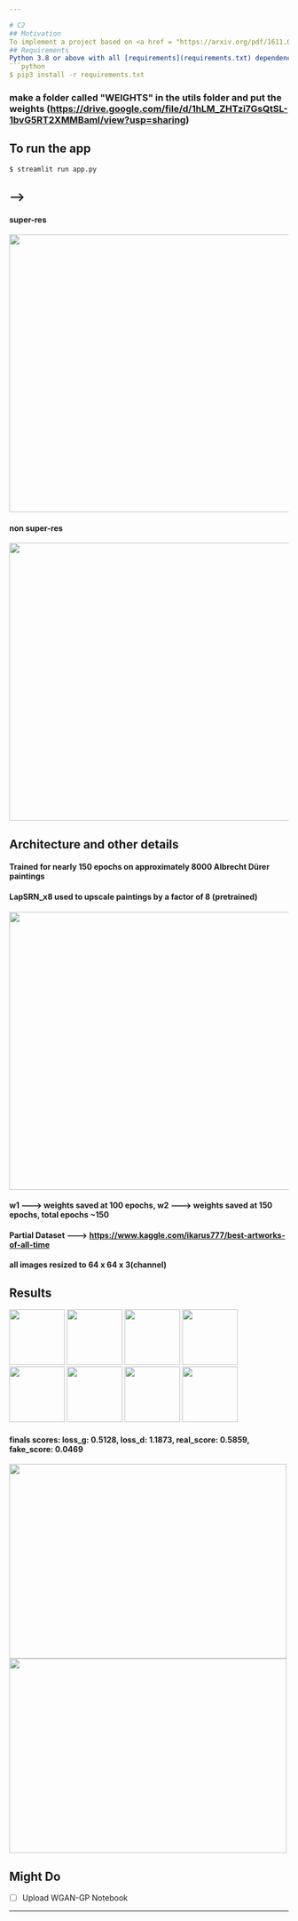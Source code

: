 ```yaml
---

# C2
## Motivation
To implement a project based on <a href = "https://arxiv.org/pdf/1611.07004.pdf"> Image-to-Image Translation with Conditional Adversarial Networks/a>, by Phillip Isola, Jun-Yan Zhu, Tinghui Zhou, Alexei A. Efros.
## Requirements
Python 3.8 or above with all [requirements](requirements.txt) dependencies installed. To install run:
```python
$ pip3 install -r requirements.txt
```
### make a folder called "WEIGHTS" in the utils folder and put the weights (https://drive.google.com/file/d/1hLM_ZHTzi7GsQtSL-1bvG5RT2XMMBamI/view?usp=sharing)
  
## To run the app
```python
$ streamlit run app.py
```



## -->

#### super-res
<img src="https://user-images.githubusercontent.com/52780573/110626302-90561380-81c6-11eb-9313-8315c1c1d21c.png" data-canonical-src="" width="900" height="500" />

#### non super-res

<img src="https://user-images.githubusercontent.com/52780573/110474334-8ddfb500-8105-11eb-96d7-47cb97f820c9.png" data-canonical-src="" width="900" height="500" />

## Architecture and other details

#### Trained for nearly 150 epochs on approximately 8000 Albrecht Dürer paintings

#### LapSRN_x8 used to upscale paintings by a factor of 8 (pretrained)

<img src="https://user-images.githubusercontent.com/52780573/110354770-8a452300-805e-11eb-817c-3045e33b536a.gif" data-canonical-src="" width="900" height="500" />


#### w1 ---> weights saved at 100 epochs, w2 ---> weights saved at 150 epochs, total epochs ~150


#### Partial Dataset ---> https://www.kaggle.com/ikarus777/best-artworks-of-all-time

#### all images resized to 64 x 64 x 3(channel)

## Results


<div>
    <img src="https://user-images.githubusercontent.com/52780573/110626755-212cef00-81c7-11eb-82be-06572a149605.png" width="100" height="100"/>
    <img src="https://user-images.githubusercontent.com/52780573/110626757-22f6b280-81c7-11eb-9b85-931a95c36ccb.png" width="100" height="100"/>
    <img src="https://user-images.githubusercontent.com/52780573/110626762-238f4900-81c7-11eb-9b6b-73cd42601306.png" width="100" height="100"/>
    <img src="https://user-images.githubusercontent.com/52780573/110626764-2427df80-81c7-11eb-9dc4-fbc63dd8740d.png" width="100" height="100"/>
    <img src="https://user-images.githubusercontent.com/52780573/110626768-24c07600-81c7-11eb-9f5f-6bbd7bc7bdac.jpeg" width="100" height="100"/>
    <img src="https://user-images.githubusercontent.com/52780573/110626769-24c07600-81c7-11eb-959a-bcf5d5eb70cc.png" width="100" height="100"/>
    <img src="https://user-images.githubusercontent.com/52780573/110627447-ff803780-81c7-11eb-97ab-c0f642509f4d.png" width="100" height="100"/>
    <img src="https://user-images.githubusercontent.com/52780573/110627568-28083180-81c8-11eb-9f77-5797f07fd4c8.png" width="100" height="100"/>
   
</div>

#### finals scores: loss_g: 0.5128, loss_d: 1.1873, real_score: 0.5859, fake_score: 0.0469

<img src="https://user-images.githubusercontent.com/52780573/110355252-07709800-805f-11eb-8816-7e07103fad94.png" data-canonical-src="" width="500" height="350" />


<img src="https://user-images.githubusercontent.com/52780573/110355448-3f77db00-805f-11eb-80d1-d853d1e4140a.png" data-canonical-src="" width="500" height="350" />



## Might Do
- [ ] Upload WGAN-GP Notebook




---
```

